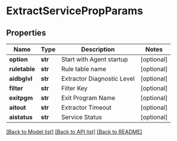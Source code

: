 # ExtractServicePropParams

## Properties
Name | Type | Description | Notes
------------ | ------------- | ------------- | -------------
**option** | **str** | Start with Agent startup | [optional] 
**ruletable** | **str** | Rule table name | [optional] 
**aidbglvl** | **str** | Extractor Diagnostic Level | [optional] 
**filter** | **str** | Filter Key | [optional] 
**exitpgm** | **str** | Exit Program Name | [optional] 
**aitout** | **str** | Extractor Timeout | [optional] 
**aistatus** | **str** | Service Status | [optional] 

[[Back to Model list]](../README.md#documentation-for-models) [[Back to API list]](../README.md#documentation-for-api-endpoints) [[Back to README]](../README.md)


